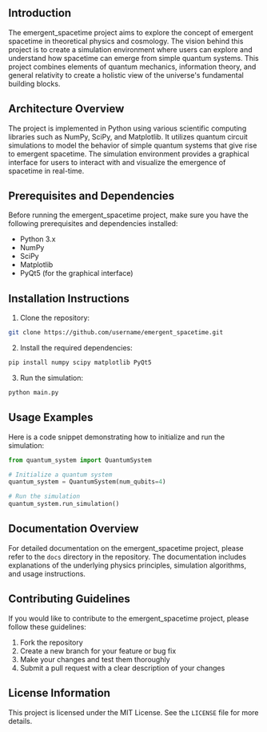 ## Introduction
The emergent_spacetime project aims to explore the concept of emergent spacetime in theoretical physics and cosmology. The vision behind this project is to create a simulation environment where users can explore and understand how spacetime can emerge from simple quantum systems. This project combines elements of quantum mechanics, information theory, and general relativity to create a holistic view of the universe's fundamental building blocks.

## Architecture Overview
The project is implemented in Python using various scientific computing libraries such as NumPy, SciPy, and Matplotlib. It utilizes quantum circuit simulations to model the behavior of simple quantum systems that give rise to emergent spacetime. The simulation environment provides a graphical interface for users to interact with and visualize the emergence of spacetime in real-time.

## Prerequisites and Dependencies
Before running the emergent_spacetime project, make sure you have the following prerequisites and dependencies installed:
- Python 3.x
- NumPy
- SciPy
- Matplotlib
- PyQt5 (for the graphical interface)

## Installation Instructions
1. Clone the repository:
```bash
git clone https://github.com/username/emergent_spacetime.git
```
2. Install the required dependencies:
```bash
pip install numpy scipy matplotlib PyQt5
```
3. Run the simulation:
```bash
python main.py
```

## Usage Examples
Here is a code snippet demonstrating how to initialize and run the simulation:
```python
from quantum_system import QuantumSystem

# Initialize a quantum system
quantum_system = QuantumSystem(num_qubits=4)

# Run the simulation
quantum_system.run_simulation()
```

## Documentation Overview
For detailed documentation on the emergent_spacetime project, please refer to the `docs` directory in the repository. The documentation includes explanations of the underlying physics principles, simulation algorithms, and usage instructions.

## Contributing Guidelines
If you would like to contribute to the emergent_spacetime project, please follow these guidelines:
1. Fork the repository
2. Create a new branch for your feature or bug fix
3. Make your changes and test them thoroughly
4. Submit a pull request with a clear description of your changes

## License Information
This project is licensed under the MIT License. See the `LICENSE` file for more details.